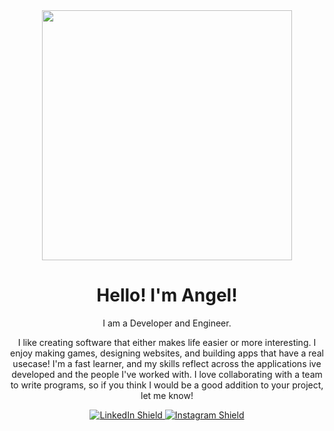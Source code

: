 
<div id = "header" align = "center">
    <img src="https://i.imgur.com/dFQD33J.jpg"  width="400" height="400">
 <div>
         <h1> Hello! I'm Angel! </h1>
         <p> I am a Developer and Engineer.</p>
    <div>
         <p> I like creating software that either makes life easier or more interesting. I enjoy making games, designing websites, and building apps that have a    real usecase! I'm a fast learner, and my skills reflect across the applications ive developed and the people I've worked with. I love collaborating with a team to write programs, so if you think I would be a good addition to your project, let me know!</p>
         </p>
    </div>
    <div id ="badges" >
         <a href ="https://www.linkedin.com/in/angel1254/">
             <img src="https://img.shields.io/badge/LinkedIn-purple?style=for-the-badge&logo=linkedin&logoColor=white" alt="LinkedIn Shield">
          </a>
         <a href = "https://www.instagram.com/angel1254/">
             <img src= "https://img.shields.io/badge/Instagram-purple?style=for-the-badge&logo=instagram&logoColor=white" alt="Instagram Shield">
         </a> 
    </div>
 </div>

<!--
**angel1254mc/angel1254mc** is a ✨ _special_ ✨ repository because its `README.md` (this file) appears on your GitHub profile.
<img src="https://i.imgur.com/dFQD33J.jpg"  width="200" height="200">
Here are some ideas to get you started:

- 🔭 I’m currently working on ...
- 🌱 I’m currently learning ...
- 👯 I’m looking to collaborate on ...
- 🤔 I’m looking for help with ...
- 💬 Ask me about ...
- 📫 How to reach me: ...
- 😄 Pronouns: ...
- ⚡ Fun fact: ...
-->

